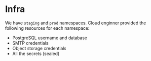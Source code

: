 # Infra

We have `staging` and `prod` namespaces. Cloud enginner provided the following resources for each namespace:

- PostgreSQL username and database
- SMTP credentials
- Object storage credentials
- All the secrets (sealed)
